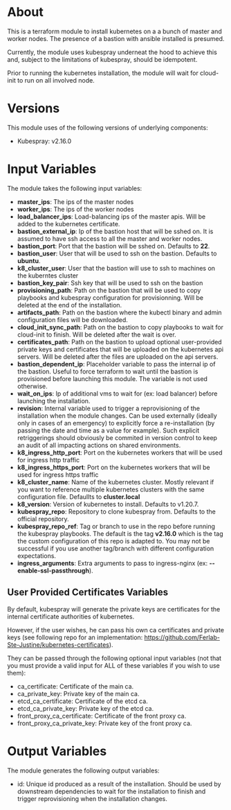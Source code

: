 # About

This is a terraform module to install kubernetes on a a bunch of master and worker nodes. The presence of a bastion with ansible installed is presumed.

Currently, the module uses kubespray underneat the hood to achieve this and, subject to the limitations of kubespray, should be idempotent.

Prior to running the kubernetes installation, the module will wait for cloud-init to run on all involved node.

# Versions

This module uses of the following versions of underlying components:
- Kubespray: v2.16.0

# Input Variables

The module takes the following input variables:

- **master_ips**: The ips of the master nodes
- **worker_ips**: The ips of the worker nodes
- **load_balancer_ips**: Load-balancing ips of the master apis. Will be added to the kubernetes certificate.
- **bastion_external_ip**: Ip of the bastion host that will be sshed on. It is assumed to have ssh access to all the master and worker nodes.
- **bastion_port**: Port that the bastion will be sshed on. Defaults to **22**.
- **bastion_user**: User that will be used to ssh on the bastion. Defaults to **ubuntu**.
- **k8_cluster_user**: User that the bastion will use to ssh to machines on the kuberntes cluster
- **bastion_key_pair**: Ssh key that will be used to ssh on the bastion
- **provisioning_path**: Path on the bastion that will be used to copy playbooks and kubespray configuration for provisionning. Will be deleted at the end of the installation.
- **artifacts_path**: Path on the bastion where the kubectl binary and admin configuration files will be downloaded.
- **cloud_init_sync_path**: Path on the bastion to copy playbooks to wait for cloud-init to finish. Will be deleted after the wait is over.
- **certificates_path**: Path on the bastion to upload optional user-provided private keys and certificates that will be uploaded on the kubernetes api servers. Will be deleted after the files are uploaded on the api servers.
- **bastion_dependent_ip**: Placeholder variable to pass the internal ip of the bastion. Useful to force terraform to wait until the bastion is provisioned before launching this module. The variable is not used otherwise.
- **wait_on_ips**: Ip of additional vms to wait for (ex: load balancer) before launching the installation.
- **revision**: Internal variable used to trigger a reprovisioning of the installation when the module changes. Can be used externally (ideally only in cases of an emergency) to explicitly force a re-installation (by passing the date and time as a value for example). Such explicit retriggerings should obviously be commited in version control to keep an audit of all impacting actions on shared environments.
- **k8_ingress_http_port**: Port on the kubernetes workers that will be used for ingress http traffic
- **k8_ingress_https_port**: Port on the kubernetes workers that will be used for ingress https traffic
- **k8_cluster_name**: Name of the kubernetes cluster. Mostly relevant if you want to reference multiple kubernetes clusters with the same configuration file. Defaullts to **cluster.local**
- **k8_version**: Version of kubernetes to install. Defaults to v1.20.7.
- **kubespray_repo**: Repository to clone kubespray from. Defaults to the official repository.
- **kubespray_repo_ref**: Tag or branch to use in the repo before running the kubespray playbooks. The default is the tag **v2.16.0** which is the tag the custom configuration of this repo is adapted to. You may not be successful if you use another tag/branch with different configuration expectations.
- **ingress_arguments**: Extra arguments to pass to ingress-nginx (ex: **--enable-ssl-passthrough**).

## User Provided Certificates Variables

By default, kubespray will generate the private keys are certificates for the internal certificate authorities of kubernetes.

However, if the user wishes, he can pass his own ca certificates and private keys (see following repo for an implementation: https://github.com/Ferlab-Ste-Justine/kubernetes-certificates).

They can be passed through the following optional input variables (not that you must provide a valid input for ALL of these variables if you wish to use them):

- ca_certificate: Certificate of the main ca.
- ca_private_key: Private key of the main ca.
- etcd_ca_certificate: Certificate of the etcd ca.
- etcd_ca_private_key: Private key of the etcd ca.
- front_proxy_ca_certificate: Certificate of the front proxy ca.
- front_proxy_ca_private_key: Private key of the front proxy ca.

# Output Variables

The module generates the following output variables:

- id: Unique id produced as a result of the installation. Should be used by downstream dependencies to wait for the installation to finish and trigger reprovisioning when the installation changes.
